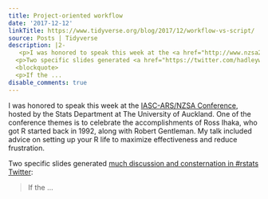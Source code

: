 ```yaml
---
title: Project-oriented workflow
date: '2017-12-12'
linkTitle: https://www.tidyverse.org/blog/2017/12/workflow-vs-script/
source: Posts | Tidyverse
description: |2-
   <p>I was honored to speak this week at the <a href="http://www.nzsa2017.com">IASC-ARS/NZSA Conference</a>, hosted by the Stats Department at The University of Auckland. One of the conference themes is to celebrate the accomplishments of Ross Ihaka, who got R started back in 1992, along with Robert Gentleman. My talk included advice on setting up your R life to maximize effectiveness and reduce frustration.</p>
  <p>Two specific slides generated <a href="https://twitter.com/hadleywickham/status/940021008764846080">much discussion and consternation in #rstats Twitter</a>:</p>
  <blockquote>
  <p>If the ...
disable_comments: true
---
```

 <p>I was honored to speak this week at the <a href="http://www.nzsa2017.com">IASC-ARS/NZSA Conference</a>, hosted by the Stats Department at The University of Auckland. One of the conference themes is to celebrate the accomplishments of Ross Ihaka, who got R started back in 1992, along with Robert Gentleman. My talk included advice on setting up your R life to maximize effectiveness and reduce frustration.</p>
<p>Two specific slides generated <a href="https://twitter.com/hadleywickham/status/940021008764846080">much discussion and consternation in #rstats Twitter</a>:</p>
<blockquote>
<p>If the ...